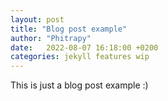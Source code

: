 ```yaml
---
layout: post
title: "Blog post example"
author: "Phitrapy"
date:   2022-08-07 16:18:00 +0200
categories: jekyll features wip
---
```


This is just a blog post example :)
